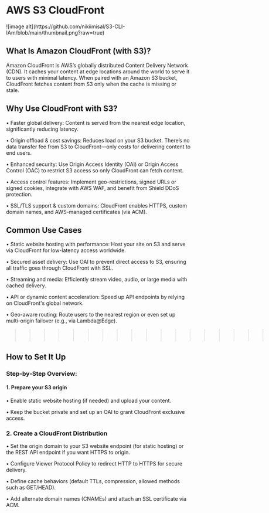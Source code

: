 
<h1>AWS S3 CloudFront</h1>
![image alt](https://github.com/nikiimisal/S3-CLI-IAm/blob/main/thumbnail.png?raw=true)

<h2>What Is Amazon CloudFront (with S3)?</h2>

Amazon CloudFront is AWS’s globally distributed Content Delivery Network (CDN). 
It caches your content at edge locations around the world to serve it to users with minimal latency. When paired with an Amazon S3 bucket, CloudFront fetches content from S3 only when the cache is missing or stale.

<h2>Why Use CloudFront with S3?</h2>

• Faster global delivery: Content is served from the nearest edge location, significantly reducing latency.

• Origin offload & cost savings: Reduces load on your S3 bucket. There’s no data transfer fee from S3 to CloudFront—only costs for delivering content to end users.

• Enhanced security: Use Origin Access Identity (OAI) or Origin Access Control (OAC) to restrict S3 access so only CloudFront can fetch content.

• Access control features: Implement geo-restrictions, signed URLs or signed cookies, integrate with AWS WAF, and benefit from Shield DDoS protection.

• SSL/TLS support & custom domains: CloudFront enables HTTPS, custom domain names, and AWS-managed certificates (via ACM).

<h2>Common Use Cases</h2>

• Static website hosting with performance: Host your site on S3 and serve via CloudFront for low-latency access worldwide.

• Secured asset delivery: Use OAI to prevent direct access to S3, ensuring all traffic goes through CloudFront with SSL.

• Streaming and media: Efficiently stream video, audio, or large media with cached delivery.

• API or dynamic content acceleration: Speed up API endpoints by relying on CloudFront's global network.

• Geo-aware routing: Route users to the nearest region or even set up multi-origin failover (e.g., via Lambda@Edge).

>>>>>>>>>>>>>>>>>>>>>>>>>>>>>>>>>>>>>>>>>>>>>>>>>>>>>>>>>>>>>>>>>>>>>>>>>>>>>>>>>>>>>>>>>>>>>>>>>>>>>>>>>>>>>>>>>>>>>>>>>>>>>>>>>>>>>>>>>>>>>>>>>>>>>>>>>>>>>>>>>>>>>>>>>>>>>>>>>>.*


<h2>How to Set It Up</h2>

<h3>Step‑by‑Step Overview:</h3>

  <h4>1. Prepare your S3 origin</h4>

 • Enable static website hosting (if needed) and upload your content.

 • Keep the bucket private and set up an OAI to grant CloudFront exclusive access.

 <h3>2. Create a CloudFront Distribution</h3>

 • Set the origin domain to your S3 website endpoint (for static hosting) or the REST API endpoint if you want HTTPS to origin.

 • Configure Viewer Protocol Policy to redirect HTTP to HTTPS for secure delivery.

 • Define cache behaviors (default TTLs, compression, allowed methods such as GET/HEAD).

 • Add alternate domain names (CNAMEs) and attach an SSL certificate via ACM.








